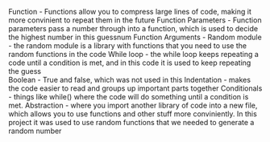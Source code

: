 Function - Functions allow you to compress large lines of code, making it more convinient to repeat them in the future
Function Parameters - Function parameters pass a number through into a function, which is used to decide the highest number in this guessnum
Function Arguments - 
Random module - the random module is a library with functions that you need to use the random functions in the code
While loop - the while loop keeps repeating a code until a condition is met, and in this code it is used to keep repeating the guess   
Boolean - True and false, which was not used in this
Indentation - makes the code easier to read and groups up important parts together
Conditionals - things like while() where the code will do something until a condition is met.
Abstraction - where you import another library of code into a new file, which allows you to use functions and other stuff more conviniently. In this project it was used to use random functions that we needed to generate a random number